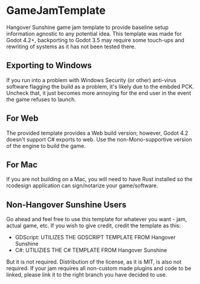 # GameJamTemplate
Hangover Sunshine game jam template to provide baseline setup information agnostic to any potential idea. This template was made for Godot 4.2+, backporting to Godot 3.5 may require some touch-ups and rewriting of systems as it has not been tested there.

## Exporting to Windows
If you run into a problem with Windows Security (or other) anti-virus software flagging the build as a problem, it's likely due to the embded PCK. Uncheck that, it just becomes more annoying for the end user in the event the game refuses to launch.

## For Web
The provided template provides a Web build version; however, Godot 4.2 doesn't support C# exports to web. Use the non-Mono-supportive version of the engine to build the game.

## For Mac
If you are not building on a Mac, you will need to have Rust installed so the rcodesign application can sign/notarize your game/software.

## Non-Hangover Sunshine Users
Go ahead and feel free to use this template for whatever you want - jam, actual game, etc. If you wish to give credit, credit the template as this:

- GDScript: UTILIZES THE GDSCRIPT TEMPLATE FROM Hangover Sunshine
- C#: UTILIZIES THE C# TEMPLATE FROM Hangover Sunshine

But it is not required. Distribution of the license, as it is MIT, is also not required. If your jam requires all non-custom made plugins and code to be linked, please link it to the right branch you have decided to use.
